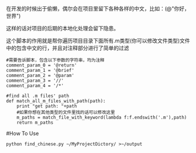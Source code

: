 在开发的时候出于偷懒，偶尔会在项目里留下各种各样的中文，比如：(@"你好，世界")

这样的话对项目的后期的本地化处理会留下隐患。

这个脚本的作用就是帮你遍历项目目录下面所有.m类型(你可以修改文件类型)文件中的包含中文的行，并且对注释部分进行了简单的过滤

```
#需要告诉脚本，包含以下参数的字符串，均为注释
comment_param_0 = '@return'
comment_param_1 = '@brief'
comment_param_2 = '@param'
comment_param_3 = '//'
comment_param_4 = '/*'
```

```
#find all .m files' path
def match_all_m_files_with_path(path):
    print "get path: "+path
    #如果你想在其他类型的文件里找的话可以修改这里
    m_paths = match_file_with_keyword(lambda f:f.endswith('.m'),path)
    return m_paths
```

#How To Use
```
python find_chinese.py ~/MyProjectDictory/ >~/output
```


